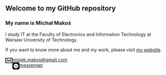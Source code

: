 ## Welcome to my GitHub repository

### My name is Michał Makoś

I study IT at the Faculty of Electronics and Information Technology at Warsaw University of Technology.

If you want to know more about me and my work, please visit [my website](http://mmakos.pl/).

<img align="left" alt="website" width="22px" src="https://raw.githubusercontent.com/mmakos/mmakos/main/icon/mail.svg" /> misiek.makos@gmail.com
<br>
<img align="left" alt="website" width="22px" src="https://raw.githubusercontent.com/mmakos/mmakos/main/icon/messenger.svg" /> [messenger](https://www.messenger.com/t/michalek.makos)

<!--
**mmakos/mmakos** is a ✨ _special_ ✨ repository because its `README.md` (this file) appears on your GitHub profile.

Here are some ideas to get you started:

- 🔭 I’m currently working on ...
- 🌱 I’m currently learning ...
- 👯 I’m looking to collaborate on ...
- 🤔 I’m looking for help with ...
- 💬 Ask me about ...
- 📫 How to reach me: ...
- 😄 Pronouns: ...
- ⚡ Fun fact: ...
-->
